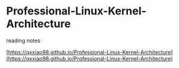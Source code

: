 # Professional-Linux-Kernel-Architecture
reading notes  

[https://qxxiao98.github.io/Professional-Linux-Kernel-Architecture](https://qxxiao98.github.io/Professional-Linux-Kernel-Architecture)
